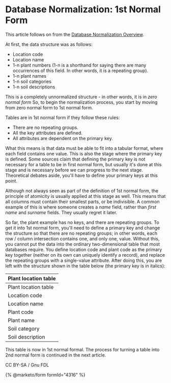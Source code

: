 
# Database Normalization: 1st Normal Form

This article follows on from the [Database Normalization Overview](database-normalization-overview.md).


At first, the data structure was as follows:


* Location code
* Location name
* 1-n plant numbers (1-n is a shorthand for saying there are many occurrences of this field. In other words, it is a repeating group).
* 1-n plant names
* 1-n soil categories
* 1-n soil descriptions


This is a completely unnormalized structure - in other words, it is in *zero normal form* So, to begin the normalization process, you start by moving from zero normal form to 1st normal form.


Tables are in 1st normal form if they follow these rules:


* There are no repeating groups.
* All the key attributes are defined.
* All attributes are dependent on the primary key.


What this means is that data must be able to fit into a tabular format, where each field contains one value. This is also the stage where the primary key is defined. Some sources claim that defining the primary key is not necessary for a table to be in first normal form, but usually it's done at this stage and is necessary before we can progress to the next stage. Theoretical debates aside, you'll have to define your primary keys at this point.


Although not always seen as part of the definition of 1st normal form, the principle of atomicity is usually applied at this stage as well. This means that all columns must contain their smallest parts, or be indivisible. A common example of this is where someone creates a *name* field, rather than *first name* and *surname* fields. They usually regret it later.


So far, the plant example has no keys, and there are repeating groups. To get it into 1st normal form, you'll need to define a primary key and change the structure so that there are no repeating groups; in other words, each row / column intersection contains one, and only one, value. Without this, you cannot put the data into the ordinary two-dimensional table that most databases require. You define location code and plant code as the primary key together (neither on its own can uniquely identify a record), and replace the repeating groups with a single-value attribute. After doing this, you are left with the structure shown in the table below (the primary key is in italics):



| Plant location table |
| --- |
| Plant location table |
| Location code |
| Location name |
| Plant code |
| Plant name |
| Soil category |
| Soil description |



This table is now in 1st normal formal. The process for turning a table into 2nd normal form is continued in the next article.


CC BY-SA / Gnu FDL


{% @marketo/form formId="4316" %}
